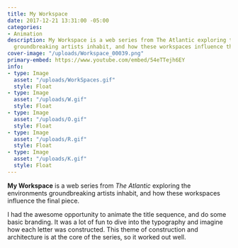 ```yaml
---
title: My Workspace
date: 2017-12-21 13:31:00 -05:00
categories:
- Animation
description: My Workspace is a web series from The Atlantic exploring the environments
  groundbreaking artists inhabit, and how these workspaces influence the final piece.
cover-image: "/uploads/Workspace_00039.png"
primary-embed: https://www.youtube.com/embed/54eTTejh6EY
info:
- type: Image
  asset: "/uploads/WorkSpaces.gif"
  style: Float
- type: Image
  asset: "/uploads/W.gif"
  style: Float
- type: Image
  asset: "/uploads/O.gif"
  style: Float
- type: Image
  asset: "/uploads/R.gif"
  style: Float
- type: Image
  asset: "/uploads/K.gif"
  style: Float
---
```


**My Workspace** is a web series from *The Atlantic* exploring the environments groundbreaking artists inhabit, and how these workspaces influence the final piece. 

I had the awesome opportunity to animate the title sequence, and do some basic branding. It was a lot of fun to dive into the typography and imagine how each letter was constructed. This theme of construction and architecture is at the core of the series, so it worked out well.